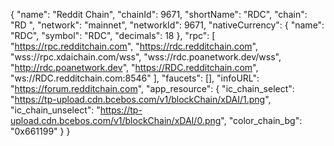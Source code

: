 {
    "name": "Reddit Chain",
    "chainId": 9671,
    "shortName": "RDC",
    "chain": "RD ",
    "network": "mainnet",
    "networkId": 9671,
    "nativeCurrency": {
        "name": "RDC",
        "symbol": "RDC",
        "decimals": 18
    },
    "rpc": [
        "https://rpc.redditchain.com",
        "https://rdc.redditchain.com",
        "wss://rpc.xdaichain.com/wss",
        "wss://rdc.poanetwork.dev/wss",
        "http://rdc.poanetwork.dev",
        "https://RDC.redditchain.com",
        "ws://RDC.redditchain.com:8546"
    ],
    "faucets": [],
    "infoURL": "https://forum.redditchain.com",
    "app_resource": {
        "ic_chain_select": "https://tp-upload.cdn.bcebos.com/v1/blockChain/xDAI/1.png",
        "ic_chain_unselect": "https://tp-upload.cdn.bcebos.com/v1/blockChain/xDAI/0.png",
        "color_chain_bg": "0x661199"
    }
}
